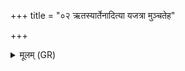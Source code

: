 +++
title = "०२ ऋतस्यार्तेनादित्या यजत्रा मुञ्चतेह"

+++
<details><summary>मूलम् (GR)</summary>

ऋतस्यार्तेनादित्या  
यजत्रा मुञ्चतेह नः ।  
यज्ञं यद् यज्ञवाहसः  
शिक्षन्त उपारिम ॥
</details>